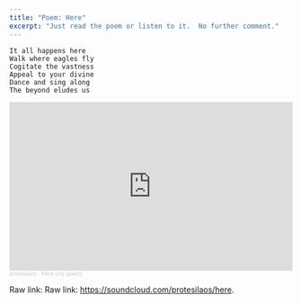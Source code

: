 ```yaml
---
title: "Poem: Here"
excerpt: "Just read the poem or listen to it.  No further comment."
---
```


```
It all happens here
Walk where eagles fly
Cogitate the vastness
Appeal to your divine
Dance and sing along
The beyond eludes us
```

<iframe width="100%" height="300" scrolling="no" frameborder="no" allow="autoplay" src="https://w.soundcloud.com/player/?url=https%3A//api.soundcloud.com/tracks/1421343382&color=%23ff5500&auto_play=false&hide_related=false&show_comments=true&show_user=true&show_reposts=false&show_teaser=true&visual=true"></iframe><div style="font-size: 10px; color: #cccccc;line-break: anywhere;word-break: normal;overflow: hidden;white-space: nowrap;text-overflow: ellipsis; font-family: Interstate,Lucida Grande,Lucida Sans Unicode,Lucida Sans,Garuda,Verdana,Tahoma,sans-serif;font-weight: 100;"><a href="https://soundcloud.com/protesilaos" title="protesilaos" target="_blank" style="color: #cccccc; text-decoration: none;">protesilaos</a> · <a href="https://soundcloud.com/protesilaos/here" title="Here (my poem)" target="_blank" style="color: #cccccc; text-decoration: none;">Here (my poem)</a></div>

Raw link: Raw link: <https://soundcloud.com/protesilaos/here>.
